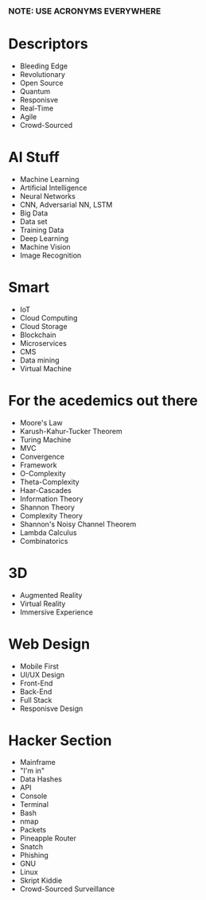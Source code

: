 ### NOTE: USE ACRONYMS EVERYWHERE

# Descriptors

- Bleeding Edge
- Revolutionary
- Open Source
- Quantum
- Responisve
- Real-Time
- Agile
- Crowd-Sourced

# AI Stuff
- Machine Learning
- Artificial Intelligence
-  Neural Networks
- CNN, Adversarial NN, LSTM
- Big Data
- Data set
- Training Data
- Deep Learning
- Machine Vision
- Image Recognition

# Smart
- IoT
- Cloud Computing
- Cloud Storage
- Blockchain
- Microservices
- CMS
- Data mining
- Virtual Machine

# For the acedemics out there

- Moore's Law
- Karush-Kahur-Tucker Theorem
- Turing Machine
- MVC
- Convergence
- Framework
- O-Complexity
- Theta-Complexity
- Haar-Cascades
- Information Theory
- Shannon Theory
- Complexity Theory
- Shannon's Noisy Channel Theorem
- Lambda Calculus
- Combinatorics

# 3D
- Augmented Reality
- Virtual Reality
- Immersive Experience

# Web Design
- Mobile First
- UI/UX Design
- Front-End
- Back-End
- Full Stack
- Responisve Design

# Hacker Section
- Mainframe
- "I'm in"
- Data Hashes
- API
- Console
- Terminal
- Bash
- nmap
- Packets
- Pineapple Router
- Snatch
- Phishing
- GNU
- Linux
- Skript Kiddie
- Crowd-Sourced Surveillance
